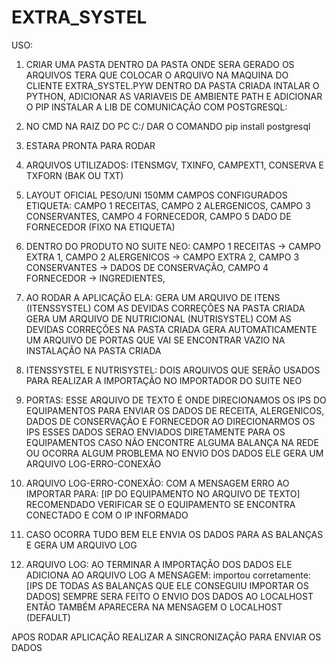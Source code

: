 # EXTRA_SYSTEL
USO:

1. CRIAR UMA PASTA DENTRO DA PASTA ONDE SERA GERADO OS ARQUIVOS
TERA QUE COLOCAR O ARQUIVO NA MAQUINA DO CLIENTE EXTRA_SYSTEL.PYW DENTRO DA PASTA CRIADA
INTALAR O PYTHON, ADICIONAR AS VARIAVEIS DE AMBIENTE PATH E ADICIONAR O PIP 
INSTALAR A LIB DE COMUNICAÇÃO COM POSTGRESQL:

2. NO CMD 
NA RAIZ DO PC C:/ 
DAR O COMANDO 
pip install postgresql

3. ESTARA PRONTA PARA RODAR

4. ARQUIVOS UTILIZADOS: ITENSMGV, TXINFO, CAMPEXT1, CONSERVA E TXFORN (BAK OU TXT)

5. LAYOUT OFICIAL PESO/UNI 150MM CAMPOS CONFIGURADOS ETIQUETA: 
CAMPO 1 RECEITAS, CAMPO 2 ALERGENICOS, CAMPO 3 CONSERVANTES, CAMPO 4 FORNECEDOR, CAMPO 5 DADO DE FORNECEDOR (FIXO NA ETIQUETA)

6. DENTRO DO PRODUTO NO SUITE NEO:
CAMPO 1 RECEITAS -> CAMPO EXTRA 1, 
CAMPO 2 ALERGENICOS -> CAMPO EXTRA 2, 
CAMPO 3 CONSERVANTES -> DADOS DE CONSERVAÇÃO, 
CAMPO 4 FORNECEDOR -> INGREDIENTES, 

7. AO RODAR A APLICAÇÃO ELA:
GERA UM ARQUIVO DE ITENS (ITENSSYSTEL) COM AS DEVIDAS CORREÇÕES NA PASTA CRIADA
GERA UM ARQUIVO DE NUTRICIONAL (NUTRISYSTEL) COM AS DEVIDAS CORREÇÕES NA PASTA CRIADA
GERA AUTOMATICAMENTE UM ARQUIVO DE PORTAS QUE VAI SE ENCONTRAR VAZIO NA INSTALAÇÃO NA PASTA CRIADA

8. ITENSSYSTEL E NUTRISYSTEL:
DOIS ARQUIVOS QUE SERÃO USADOS PARA REALIZAR A IMPORTAÇÃO NO IMPORTADOR DO SUITE NEO

9. PORTAS:
ESSE ARQUIVO DE TEXTO É ONDE DIRECIONAMOS OS IPS DO EQUIPAMENTOS
PARA ENVIAR OS DADOS DE RECEITA, ALERGENICOS, DADOS DE CONSERVAÇÃO E FORNECEDOR
AO DIRECIONARMOS OS IPS ESSES DADOS SERAO ENVIADOS DIRETAMENTE PARA OS EQUIPAMENTOS
CASO NÃO ENCONTRE ALGUMA BALANÇA NA REDE OU OCORRA ALGUM PROBLEMA NO ENVIO DOS DADOS ELE GERA UM ARQUIVO LOG-ERRO-CONEXÃO

10. ARQUIVO LOG-ERRO-CONEXÃO:
COM A MENSAGEM ERRO AO IMPORTAR PARA: [IP DO EQUIPAMENTO NO ARQUIVO DE TEXTO]
RECOMENDADO VERIFICAR SE O EQUIPAMENTO SE ENCONTRA CONECTADO E COM O IP INFORMADO

11. CASO OCORRA TUDO BEM ELE ENVIA OS DADOS PARA AS BALANÇAS E GERA UM ARQUIVO LOG

12. ARQUIVO LOG:
AO TERMINAR A IMPORTAÇÃO DOS DADOS ELE ADICIONA AO ARQUIVO LOG A MENSAGEM:
importou corretamente: [IPS DE TODAS AS BALANÇAS QUE ELE CONSEGUIU IMPORTAR OS DADOS]
SEMPRE SERA FEITO O ENVIO DOS DADOS AO LOCALHOST ENTÃO TAMBÉM APARECERA NA MENSAGEM O LOCALHOST (DEFAULT)


APOS RODAR APLICAÇÃO REALIZAR A SINCRONIZAÇÃO PARA ENVIAR OS DADOS
